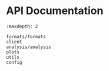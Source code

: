 # API Documentation

```{toctree}
:maxdepth: 2

formats/formats
client
analysis/analysis
plots
utils
config
```